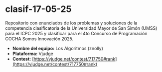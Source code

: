 # clasif-17-05-25
Repositorio con enunciados de los problemas y soluciones de la competencia clasificatoria de la Universidad Mayor de San Simón (UMSS) para el ICPC 2025 y clasificar para el 4to Concurso de Programación COCHA Somos Innovación 2025.

- **Nombre del equipo:** Los Algoritmos (znolly)
- **Plataforma:** Vjudge
- **Contest:** [https://vjudge.net/contest/717750#rank](https://vjudge.net/contest/717750#rank)


